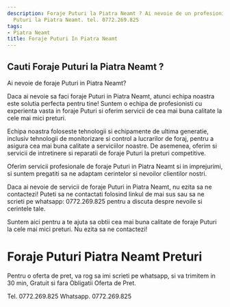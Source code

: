 ```yaml
---
description: Foraje Puturi la Piatra Neamt ? Ai nevoie de un profesionist in Foraje
  Puturi la Piatra Neamt. tel. 0772.269.825
tags:
- Piatra Neamt
title: Foraje Puturi In Piatra Neamt
---
```



## Cauti Foraje Puturi la Piatra Neamt ?

Ai nevoie de foraje Puturi in Piatra Neamt?

Daca ai nevoie sa faci foraje Puturi in Piatra Neamt, atunci echipa noastra este solutia perfecta pentru tine! Suntem o echipa de profesionisti cu experienta vasta in foraje Puturi si oferim servicii de cea mai buna calitate la cele mai mici preturi.

Echipa noastra foloseste tehnologii si echipamente de ultima generatie, inclusiv tehnologii de monitorizare si control a lucrarilor de foraj, pentru a asigura cea mai buna calitate a serviciilor noastre. De asemenea, oferim si servicii de intretinere si reparatii de foraje Puturi la preturi competitive.

Oferim servicii profesionale de foraje Puturi in Piatra Neamt si in imprejurimi, si suntem pregatiti sa ne adaptam cerintelor si nevoilor clientilor nostri.

Daca ai nevoie de servicii de foraje Puturi in Piatra Neamt, nu ezita sa ne contactezi! Puteti sa ne contactati folosind linkul de mai sus sau sa ne scrieti pe whatsapp: 0772.269.825 pentru a discuta despre nevoile si cerintele tale.

Suntem aici pentru a te ajuta sa obtii cea mai buna calitate de foraje Puturi la cele mai mici preturi. Nu ezita sa ne contactezi!

# Foraje Puturi Piatra Neamt Preturi
Pentru o oferta de pret, va rog sa imi scrieti pe whatsapp, si va trimitem in 30 min, Gratuit si fara Obligatii Oferta de Pret.

Tel. 0772.269.825
Whatsapp. 0772.269.825